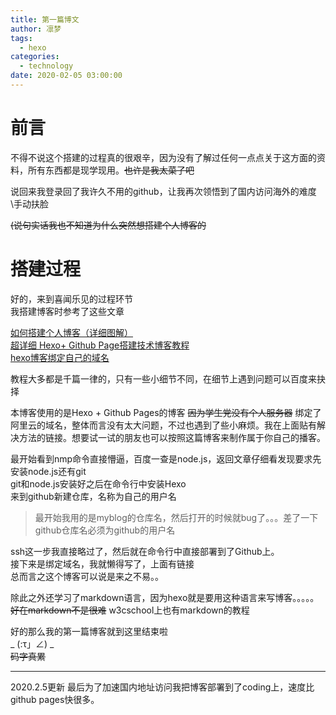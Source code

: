 ```yaml
---
title: 第一篇博文
author: 凛梦
tags:
  - hexo
categories:
  - technology
date: 2020-02-05 03:00:00
---
```



# 前言


  不得不说这个搭建的过程真的很艰辛，因为没有了解过任何一点点关于这方面的资料，所有东西都是现学现用。~~也许是我太菜了吧~~  

说回来我登录回了我许久不用的github，让我再次领悟到了国内访问海外的难度\\手动扶脸  

~~(说句实话我也不知道为什么突然想搭建个人博客的~~  

# 搭建过程

<!--more-->

好的，来到喜闻乐见的过程环节  
我搭建博客时参考了这些文章  

[如何搭建个人博客（详细图解）](https://blog.csdn.net/weixin_45355752/article/details/94590804)  
[超详细 Hexo+ Github Page搭建技术博客教程](https://segmentfault.com/a/1190000017986794)  
[hexo博客绑定自己的域名](https://www.jianshu.com/p/da20ddc03cdf)  

教程大多都是千篇一律的，只有一些小细节不同，在细节上遇到问题可以百度来抉择  

本博客使用的是Hexo + Github Pages的博客  ~~因为学生党没有个人服务器~~ 绑定了阿里云的域名，整体而言没有太大问题，不过也遇到了些小麻烦。我在上面贴有解决方法的链接。想要试一试的朋友也可以按照这篇博客来制作属于你自己的播客。

最开始看到nmp命令直接懵逼，百度一查是node.js，返回文章仔细看发现要求先安装node.js还有git  
git和node.js安装好之后在命令行中安装Hexo  
来到github新建仓库，名称为自己的用户名
>最开始我用的是myblog的仓库名，然后打开的时候就bug了。。。差了一下github仓库名必须为github的用户名  

ssh这一步我直接略过了，然后就在命令行中直接部署到了Github上。  
接下来是绑定域名，我就懒得写了，上面有链接  
总而言之这个博客可以说是来之不易。。  
    
除此之外还学习了markdown语言，因为hexo就是要用这种语言来写博客。。。。。~~好在markdown不是很难~~ w3cschool上也有markdown的教程  

好的那么我的第一篇博客就到这里结束啦  
\_ (:τ」∠) \_  
~~码字真累~~  

---
2020.2.5更新
最后为了加速国内地址访问我把博客部署到了coding上，速度比github pages快很多。